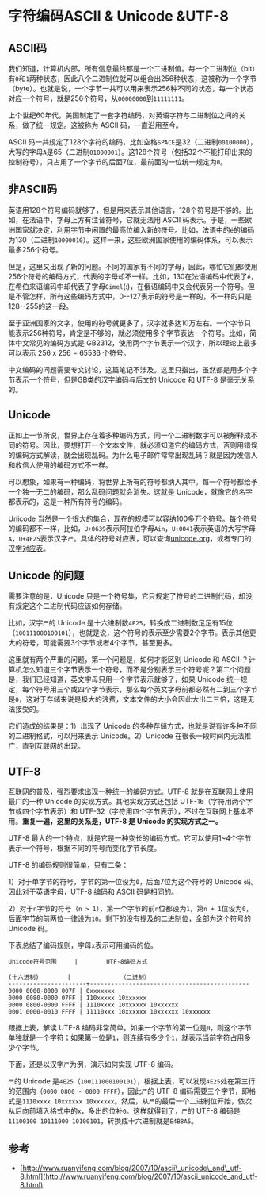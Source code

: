 # 字符编码ASCII & Unicode &UTF-8

## ASCII码

我们知道，计算机内部，所有信息最终都是一个二进制值。每一个二进制位（bit）有`0`和`1`两种状态，因此八个二进制位就可以组合出256种状态，这被称为一个字节（byte）。也就是说，一个字节一共可以用来表示256种不同的状态，每一个状态对应一个符号，就是256个符号，从`00000000`到`11111111`。

上个世纪60年代，美国制定了一套字符编码，对英语字符与二进制位之间的关系，做了统一规定。这被称为 ASCII 码，一直沿用至今。

ASCII 码一共规定了128个字符的编码，比如空格`SPACE`是32（二进制`00100000`），大写的字母`A`是65（二进制`01000001`）。这128个符号（包括32个不能打印出来的控制符号），只占用了一个字节的后面7位，最前面的一位统一规定为`0`。

## 非ASCII码

英语用128个符号编码就够了，但是用来表示其他语言，128个符号是不够的。比如，在法语中，字母上方有注音符号，它就无法用 ASCII 码表示。于是，一些欧洲国家就决定，利用字节中闲置的最高位编入新的符号。比如，法语中的`é`的编码为130（二进制`10000010`）。这样一来，这些欧洲国家使用的编码体系，可以表示最多256个符号。

但是，这里又出现了新的问题。不同的国家有不同的字母，因此，哪怕它们都使用256个符号的编码方式，代表的字母却不一样。比如，130在法语编码中代表了`é`，在希伯来语编码中却代表了字母`Gimel`\(`ג`\)，在俄语编码中又会代表另一个符号。但是不管怎样，所有这些编码方式中，0--127表示的符号是一样的，不一样的只是128--255的这一段。

至于亚洲国家的文字，使用的符号就更多了，汉字就多达10万左右。一个字节只能表示256种符号，肯定是不够的，就必须使用多个字节表达一个符号。比如，简体中文常见的编码方式是 GB2312，使用两个字节表示一个汉字，所以理论上最多可以表示 256 x 256 = 65536 个符号。

中文编码的问题需要专文讨论，这篇笔记不涉及。这里只指出，虽然都是用多个字节表示一个符号，但是GB类的汉字编码与后文的 Unicode 和 UTF-8 是毫无关系的。

## Unicode

正如上一节所说，世界上存在着多种编码方式，同一个二进制数字可以被解释成不同的符号。因此，要想打开一个文本文件，就必须知道它的编码方式，否则用错误的编码方式解读，就会出现乱码。为什么电子邮件常常出现乱码？就是因为发信人和收信人使用的编码方式不一样。

可以想象，如果有一种编码，将世界上所有的符号都纳入其中。每一个符号都给予一个独一无二的编码，那么乱码问题就会消失。这就是 Unicode，就像它的名字都表示的，这是一种所有符号的编码。

Unicode 当然是一个很大的集合，现在的规模可以容纳100多万个符号。每个符号的编码都不一样，比如，`U+0639`表示阿拉伯字母`Ain`，`U+0041`表示英语的大写字母`A`，`U+4E25`表示汉字`严`。具体的符号对应表，可以查询[unicode.org](http://www.unicode.org/)，或者专门的[汉字对应表](http://www.chi2ko.com/tool/CJK.htm)。

## **Unicode 的问题**

需要注意的是，Unicode 只是一个符号集，它只规定了符号的二进制代码，却没有规定这个二进制代码应该如何存储。

比如，汉字`严`的 Unicode 是十六进制数`4E25`，转换成二进制数足足有15位（`100111000100101`），也就是说，这个符号的表示至少需要2个字节。表示其他更大的符号，可能需要3个字节或者4个字节，甚至更多。

这里就有两个严重的问题，第一个问题是，如何才能区别 Unicode 和 ASCII ？计算机怎么知道三个字节表示一个符号，而不是分别表示三个符号呢？第二个问题是，我们已经知道，英文字母只用一个字节表示就够了，如果 Unicode 统一规定，每个符号用三个或四个字节表示，那么每个英文字母前都必然有二到三个字节是`0`，这对于存储来说是极大的浪费，文本文件的大小会因此大出二三倍，这是无法接受的。

它们造成的结果是：1）出现了 Unicode 的多种存储方式，也就是说有许多种不同的二进制格式，可以用来表示 Unicode。2）Unicode 在很长一段时间内无法推广，直到互联网的出现。

## UTF-8

互联网的普及，强烈要求出现一种统一的编码方式。UTF-8 就是在互联网上使用最广的一种 Unicode 的实现方式。其他实现方式还包括 UTF-16（字符用两个字节或四个字节表示）和 UTF-32（字符用四个字节表示），不过在互联网上基本不用。**重复一遍，这里的关系是，UTF-8 是 Unicode 的实现方式之一。**

UTF-8 最大的一个特点，就是它是一种变长的编码方式。它可以使用1~4个字节表示一个符号，根据不同的符号而变化字节长度。

UTF-8 的编码规则很简单，只有二条：

1）对于单字节的符号，字节的第一位设为`0`，后面7位为这个符号的 Unicode 码。因此对于英语字母，UTF-8 编码和 ASCII 码是相同的。

2）对于`n`字节的符号（`n > 1`），第一个字节的前`n`位都设为`1`，第`n + 1`位设为`0`，后面字节的前两位一律设为`10`。剩下的没有提及的二进制位，全部为这个符号的 Unicode 码。

下表总结了编码规则，字母`x`表示可用编码的位。

```text
Unicode符号范围     |        UTF-8编码方式
```

```text
(十六进制)        |              （二进制）
----------------------+---------------------------------------------
0000 0000-0000 007F | 0xxxxxxx
0000 0080-0000 07FF | 110xxxxx 10xxxxxx
0000 0800-0000 FFFF | 1110xxxx 10xxxxxx 10xxxxxx
0001 0000-0010 FFFF | 11110xxx 10xxxxxx 10xxxxxx 10xxxxxx
```

跟据上表，解读 UTF-8 编码非常简单。如果一个字节的第一位是`0`，则这个字节单独就是一个字符；如果第一位是`1`，则连续有多少个`1`，就表示当前字符占用多少个字节。

下面，还是以汉字`严`为例，演示如何实现 UTF-8 编码。

`严`的 Unicode 是`4E25`（`100111000100101`），根据上表，可以发现`4E25`处在第三行的范围内（`0000 0800 - 0000 FFFF`），因此`严`的 UTF-8 编码需要三个字节，即格式是`1110xxxx 10xxxxxx 10xxxxxx`。然后，从`严`的最后一个二进制位开始，依次从后向前填入格式中的`x`，多出的位补`0`。这样就得到了，`严`的 UTF-8 编码是`11100100 10111000 10100101`，转换成十六进制就是`E4B8A5`。

## 参考

* [http://www.ruanyifeng.com/blog/2007/10/ascii\_unicode\_and\_utf-8.html](http://www.ruanyifeng.com/blog/2007/10/ascii_unicode_and_utf-8.html)

